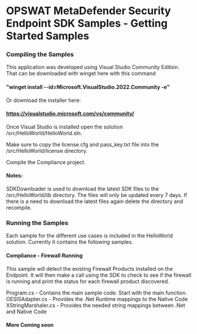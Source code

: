 # OPSWAT MetaDefender Security Endpoint SDK Samples - Getting Started Samples


### Compiling the Samples
This application was developed using Visual Studio Community Edition.  That can be downloaded with winget here with this command 

#### "winget install --id=Microsoft.VisualStudio.2022.Community  -e"  

Or download the installer here:

#### https://visualstudio.microsoft.com/vs/community/

Once Visual Studio is installed open the solution /src/HelloWorld/HelloWorld.sln.  

Make sure to copy the license.cfg and pass_key.txt file into the /src/HelloWorld/license directory.

Compile the Compliance project.

#### Notes:

SDKDownloader is used to download the latest SDK files to the /src/HelloWorld/lib directory.  The files will only be updated every 7 days.  If there is a need to download the latest files again delete the directory and recompile.  


### Running the Samples
Each sample for the different use cases is included in the HelloWorld solution.  Currently it contains the following samples.

#### Compliance - Firewall Running
This sample will detect the existing Firewall Products installed on the Endpoint.  It will then make a call using the SDK to check to see if the firewall is running and print the status for each firewall product discovered.  

Program.cs - Contains the main sample code.  Start with the main function.
OESISAdapter.cs - Provides the .Net Runtime mappings to the Native Code
XStringMarshaler.cs - Provides the needed string mappings between .Net and Native Code


#### More Coming soon 

